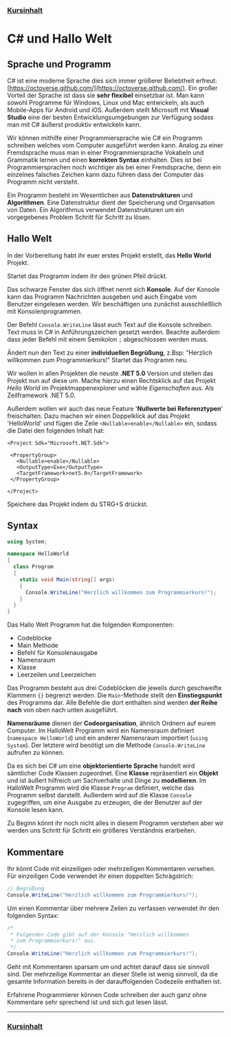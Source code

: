 ### [Kursinhalt](../README.md)

C# und Hallo Welt
==================

Sprache und Programm
---------------------

C# ist eine moderne Sprache dies sich immer größerer Beliebtheit erfreut: [https://octoverse.github.com/](https://octoverse.github.com/). Ein großer Vorteil der Sprache ist dass sie **sehr flexibel** einsetzbar ist. Man kann sowohl Programme für Windows, Linux und Mac entwickeln, als auch Mobile-Apps für Android und iOS. Außerdem stellt Microsoft mit **Visual Studio** eine der besten Entwicklungsumgebungen zur Verfügung sodass man mit C# äußerst produktiv entwickeln kann. 

Wir können mithilfe einer Programmiersprache wie C# ein Programm schreiben welches vom Computer ausgeführt werden kann. Analog zu einer Fremdsprache muss man in einer Programmiersprache Vokabeln und Grammatik lernen und einen **korrekten Syntax** einhalten. Dies ist bei Programmiersprachen noch wichtiger als bei einer Fremdsprache, denn ein einzelnes falsches Zeichen kann dazu führen dass der Computer das Programm nicht versteht.

Ein Programm besteht im Wesentlichen aus **Datenstrukturen** und **Algorithmen**. Eine Datenstruktur dient der Speicherung und Organisation von Daten. Ein Algorithmus verwendet Datenstrukturen um ein vorgegebenes Problem Schritt für Schritt zu lösen.

Hallo Welt
-----------

In der Vorbereitung habt ihr euer erstes Projekt erstellt, das **Hello World** Projekt.

Startet das Programm indem ihr den grünen Pfeil drückt.

Das schwarze Fenster das sich öffnet nennt sich **Konsole**. Auf der Konsole kann das Programm Nachrichten ausgeben und auch Eingabe vom Benutzer eingelesen werden. Wir beschäftigen uns zunächst ausschließlich mit Konsolenprogrammen.

Der Befehl `Console.WriteLine` lässt euch Text auf die Konsole schreiben. Text muss in C# in Anführungszeichen gesetzt werden. Beachte außerdem dass jeder Befehl mit einem Semikolon `;` abgeschlossen werden muss.

Ändert nun den Text zu einer **individuellen Begrüßung**, z.Bsp: "Herzlich willkommen zum Programmierkurs!" Startet das Programm neu.

 Wir wollen in allen Projekten die neuste **.NET 5.0** Version und stellen das Projekt nun auf diese um. Mache hierzu einen Rechtsklick auf das Projekt *Hello World* im Projektmappenexplorer und wähle *Eigenschaften* aus. Als Zeilframework .NET 5.0.

 Außerdem wollen wir auch das neue Feature '**Nullwerte bei Referenztypen**' freischalten. Dazu machen wir einen Doppelklick auf das Projekt 'HelloWorld' und fügen die Zeile `<Nullable>enable</Nullable>` ein, sodass die Datei den folgenden Inhalt hat:

 ```
<Project Sdk="Microsoft.NET.Sdk">

  <PropertyGroup>
    <Nullable>enable</Nullable>
    <OutputType>Exe</OutputType>
    <TargetFramework>net5.0</TargetFramework>
  </PropertyGroup>

</Project>
 ```

 Speichere das Projekt indem du STRG+S drückst.

Syntax
-------

```cs
using System;

namespace HelloWorld
{
  class Program
  {
    static void Main(string[] args)
    {
      Console.WriteLine("Herzlich willkommen zum Programmierkurs!");    
    }
  }
}
```

Das Hallo Welt Programm hat die folgenden Komponenten:

- Codeblöcke
- Main Methode
- Befehl für Konsolenausgabe
- Namensraum
- Klasse
- Leerzeilen und Leerzeichen

Das Programm besteht aus drei Codeblöcken die jeweils durch geschweifte Klammern `{}` begrenzt werden. Die `Main`-Methode stellt den **Einstiegspunkt** des Programms dar. Alle Befehle die dort enthalten sind werden **der Reihe nach** von oben nach unten ausgeführt. 

**Namensräume** dienen der **Codeorganisation**, ähnlich Ordnern auf eurem Computer. Im HalloWelt Programm wird ein Namensraum definiert (`namespace HelloWorld`) und ein anderer Namensraum importiert (`using System`). Der letztere wird benötigt um die Methode `Console.WriteLine` aufrufen zu können.

Da es sich bei C# um eine **objektorientierte Sprache** handelt wird sämtlicher Code Klassen zugeordnet. Eine **Klasse** repräsentiert ein **Objekt** und ist äußert hilfreich um Sachverhalte und Dinge zu **modellieren**. Im HalloWelt Programm wird die Klasse `Program` definiert, welche das Programm selbst darstellt. Außerdem wird auf die Klasse `Console` zugegriffen, um eine Ausgabe zu erzeugen, die der Benutzer auf der Konsole lesen kann.

Zu Beginn könnt ihr noch nicht alles in diesem Programm verstehen aber wir werden uns Schritt für Schritt ein größeres Verständnis erarbeiten.


Kommentare 
-----------

Ihr könnt Code mit einzeiligen oder mehrzeiligen Kommentaren versehen. Für einzeiligen Code verwendet ihr einen doppelten Schrägstrich:

```cs
// Begrüßung
Console.WriteLine("Herzlich willkommen zum Programmierkurs!");  
```

Um einen Kommentar über mehrere Zeilen zu verfassen verwendet ihr den folgenden Syntax:

```cs
/*
 * Folgender Code gibt auf der Konsole "Herzlich willkommen
 * zum Programmierkurs!" aus.
 */
Console.WriteLine("Herzlich willkommen zum Programmierkurs!");  
```

Geht mit Kommentaren sparsam um und achtet darauf dass sie sinnvoll sind. Der mehrzeilige Kommentar an dieser Stelle ist wenig sinnvoll, da die gesamte Information bereits in der darauffolgenden Codezeile enthalten ist.

Erfahrene Programmierer können Code schreiben der auch ganz ohne Kommentare sehr sprechend ist und sich gut lesen lässt.

---

### [Kursinhalt](../README.md)